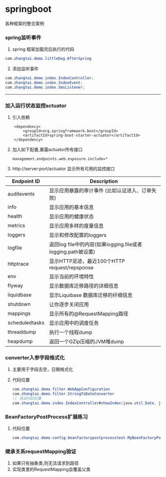 # springboot
各种框架的整合案例

### spring监听事件

1. spring 框架加载完后执行的代码
```java
com.zhangtai.demo.littleDog.AfterSpring
```
2. 添加监听事件
```java
com.zhangtai.demo.index.IndexController;
com.zhangtai.demo.index.IndexEvent;
com.zhangtai.demo.index.SmsListener;
```

-----------

### 加入运行状态监控actuator

1.  引入依赖
```aidl
    <dependency>
        <groupId>org.springframework.boot</groupId>
        <artifactId>spring-boot-starter-actuator</artifactId>
    </dependency>
```
2. 加入如下配置,暴露actuator所有接口
   ```aidl
   management.endpoints.web.exposure.include=*
   ```
3. http://server:port/actuator 显示所有可用的监控接口

  Endpoint ID | Description 
   ---|---
   auditevents | 显示应用暴露的审计事件 (比如认证进入、订单失败)
   info |   显示应用的基本信息
   health | 显示应用的健康状态
   metrics | 显示应用多样的度量信息
   loggers | 显示和修改配置的loggers
   logfile| 返回log file中的内容(如果logging.file或者logging.path被设置)
   httptrace | 显示HTTP足迹，最近100个HTTP request/repsponse
   env | 显示当前的环境特性
   flyway | 显示数据库迁移路径的详细信息
   liquidbase | 显示Liquibase 数据库迁移的纤细信息
   shutdown|让你逐步关闭应用
   mappings| 显示所有的@RequestMapping路径
   scheduledtasks | 显示应用中的调度任务
   threaddump|执行一个线程dump
   heapdump|返回一个GZip压缩的JVM堆dump

### converter入参字段格式化

1. 主要用于字段去空，日期格式化

2. 代码位置

   ```java
   com.zhangtai.demo.filter.WebAppConfiguration
   com.zhangtai.demo.filter.StringToDateConverter
   // 测试代码位置
   com.zhangtai.demo.index.IndexController#showIndex(java.util.Date, java.lang.String)
   ```

   

### BeanFactoryPostProcess扩展练习

1. 代码位置

   ```java
   com.zhangtai.demo.config.beanfactorypostprocesstest.MyBeanFactoryPostProcess
   ```

   

### 继承关系requestMapping验证

1. 如果只有抽象类,则无法请求到路径
2. 实现类里的RequestMapping会覆盖父类